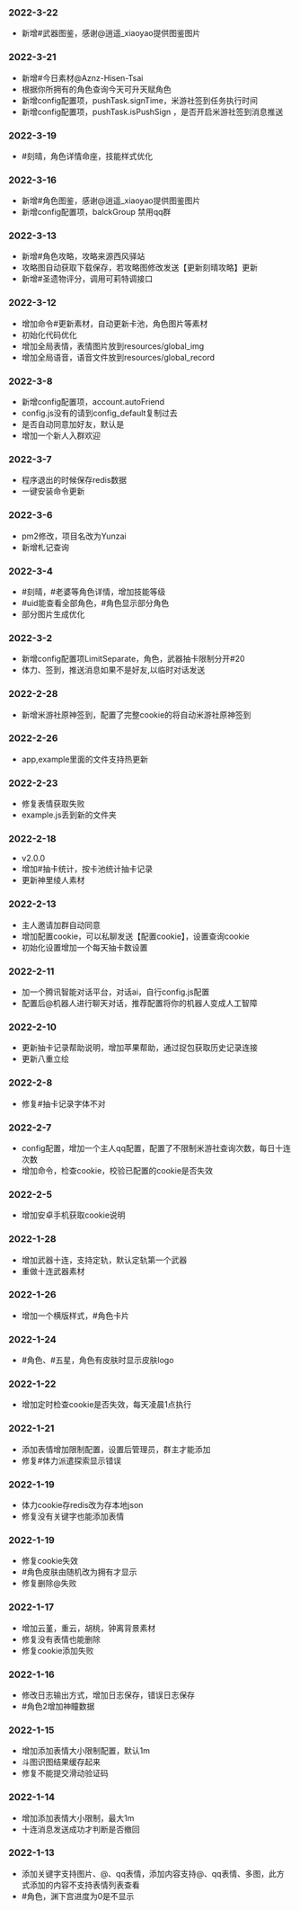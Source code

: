 ### 2022-3-22
- 新增#武器图鉴，感谢@逍遥_xiaoyao提供图鉴图片

### 2022-3-21
- 新增#今日素材@Aznz-Hisen-Tsai
- 根据你所拥有的角色查询今天可升天赋角色
- 新增config配置项，pushTask.signTime，米游社签到任务执行时间
- 新增config配置项，pushTask.isPushSign ，是否开启米游社签到消息推送

### 2022-3-19
- #刻晴，角色详情命座，技能样式优化

### 2022-3-16
- 新增#角色图鉴，感谢@逍遥_xiaoyao提供图鉴图片
- 新增config配置项，balckGroup 禁用qq群

### 2022-3-13
- 新增#角色攻略，攻略来源西风驿站
- 攻略图自动获取下载保存，若攻略图修改发送【更新刻晴攻略】更新
- 新增#圣遗物评分，调用可莉特调接口

### 2022-3-12
- 增加命令#更新素材，自动更新卡池，角色图片等素材
- 初始化代码优化
- 增加全局表情，表情图片放到resources/global_img
- 增加全局语音，语音文件放到resources/global_record

### 2022-3-8
- 新增config配置项，account.autoFriend
- config.js没有的请到config_default复制过去
- 是否自动同意加好友，默认是
- 增加一个新人入群欢迎

### 2022-3-7
- 程序退出的时候保存redis数据
- 一键安装命令更新

### 2022-3-6
- pm2修改，项目名改为Yunzai
- 新增札记查询

### 2022-3-4
- #刻晴，#老婆等角色详情，增加技能等级
- #uid能查看全部角色，#角色显示部分角色
- 部分图片生成优化

### 2022-3-2
- 新增config配置项LimitSeparate，角色，武器抽卡限制分开#20
- 体力、签到，推送消息如果不是好友,以临时对话发送

### 2022-2-28
- 新增米游社原神签到，配置了完整cookie的将自动米游社原神签到

### 2022-2-26
- app,example里面的文件支持热更新

### 2022-2-23
- 修复表情获取失败
- example.js丢到新的文件夹

### 2022-2-18
- v2.0.0
- 增加#抽卡统计，按卡池统计抽卡记录
- 更新神里绫人素材

### 2022-2-13
- 主人邀请加群自动同意
- 增加配置cookie，可以私聊发送【配置cookie】，设置查询cookie
- 初始化设置增加一个每天抽卡数设置

### 2022-2-11
- 加一个腾讯智能对话平台，对话ai，自行config.js配置
- 配置后@机器人进行聊天对话，推荐配置将你的机器人变成人工智障

### 2022-2-10
- 更新抽卡记录帮助说明，增加苹果帮助，通过捉包获取历史记录连接
- 更新八重立绘

### 2022-2-8
- 修复#抽卡记录字体不对

### 2022-2-7
- config配置，增加一个主人qq配置，配置了不限制米游社查询次数，每日十连次数
- 增加命令，检查cookie，校验已配置的cookie是否失效

### 2022-2-5
- 增加安卓手机获取cookie说明

### 2022-1-28
- 增加武器十连，支持定轨，默认定轨第一个武器
- 重做十连武器素材

### 2022-1-26
- 增加一个横版样式，#角色卡片

### 2022-1-24
- #角色、#五星，角色有皮肤时显示皮肤logo

### 2022-1-22
- 增加定时检查cookie是否失效，每天凌晨1点执行

### 2022-1-21
- 添加表情增加限制配置，设置后管理员，群主才能添加
- 修复#体力派遣探索显示错误

### 2022-1-19
- 体力cookie存redis改为存本地json
- 修复没有关键字也能添加表情

### 2022-1-19
- 修复cookie失效
- #角色皮肤由随机改为拥有才显示
- 修复删除@失败

### 2022-1-17
- 增加云堇，重云，胡桃，钟离背景素材
- 修复没有表情也能删除
- 修复cookie添加失败

### 2022-1-16
- 修改日志输出方式，增加日志保存，错误日志保存
- #角色2增加神瞳数据

### 2022-1-15
- 增加添加表情大小限制配置，默认1m
- 斗图识图结果缓存起来
- 修复不能提交滑动验证码

### 2022-1-14
- 增加添加表情大小限制，最大1m
- 十连消息发送成功才判断是否撤回

### 2022-1-13
- 添加关键字支持图片、@、qq表情，添加内容支持@、qq表情、多图，此方式添加的内容不支持表情列表查看
- #角色，渊下宫进度为0是不显示
